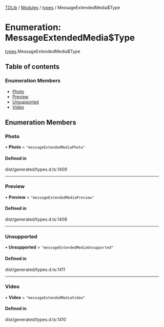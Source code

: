 [TDLib](../README.md) / [Modules](../modules.md) / [types](../modules/types.md) / MessageExtendedMedia$Type

# Enumeration: MessageExtendedMedia$Type

[types](../modules/types.md).MessageExtendedMedia$Type

## Table of contents

### Enumeration Members

- [Photo](types.MessageExtendedMedia_Type.md#photo)
- [Preview](types.MessageExtendedMedia_Type.md#preview)
- [Unsupported](types.MessageExtendedMedia_Type.md#unsupported)
- [Video](types.MessageExtendedMedia_Type.md#video)

## Enumeration Members

### Photo

• **Photo** = ``"messageExtendedMediaPhoto"``

#### Defined in

dist/generated/types.d.ts:1409

___

### Preview

• **Preview** = ``"messageExtendedMediaPreview"``

#### Defined in

dist/generated/types.d.ts:1408

___

### Unsupported

• **Unsupported** = ``"messageExtendedMediaUnsupported"``

#### Defined in

dist/generated/types.d.ts:1411

___

### Video

• **Video** = ``"messageExtendedMediaVideo"``

#### Defined in

dist/generated/types.d.ts:1410
